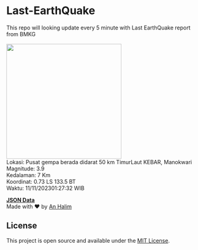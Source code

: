 # Last-EarthQuake
This repo will looking update every 5 minute with Last EarthQuake report from BMKG
<br>
<br>
<img src="https://static.bmkg.go.id/20231111012732.mmi.jpg" width="300"/>
<br>
Lokasi: Pusat gempa berada didarat 50 km TimurLaut KEBAR, Manokwari <br>
Magnitude: 3.9 <br>
Kedalaman: 7 Km <br>
Koordinat: 0.73 LS 133.5 BT <br>
Waktu: 11/11/202301:27:32 WIB <br>

<a href="./data/data.json">**JSON Data**</a>
<br>
Made with ❤️ by <a href="https://github.com/an-halim">An Halim</a>
## License

This project is open source and available under the [MIT License](LICENSE).
